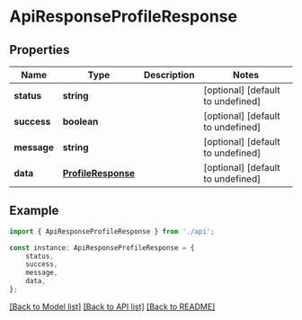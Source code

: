 # ApiResponseProfileResponse


## Properties

Name | Type | Description | Notes
------------ | ------------- | ------------- | -------------
**status** | **string** |  | [optional] [default to undefined]
**success** | **boolean** |  | [optional] [default to undefined]
**message** | **string** |  | [optional] [default to undefined]
**data** | [**ProfileResponse**](ProfileResponse.md) |  | [optional] [default to undefined]

## Example

```typescript
import { ApiResponseProfileResponse } from './api';

const instance: ApiResponseProfileResponse = {
    status,
    success,
    message,
    data,
};
```

[[Back to Model list]](../README.md#documentation-for-models) [[Back to API list]](../README.md#documentation-for-api-endpoints) [[Back to README]](../README.md)
